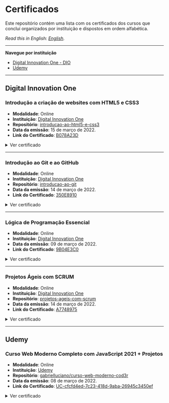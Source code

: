 # Certificados

Este repositório contém uma lista com os certificados dos cursos que concluí organizados por instituição e dispostos em ordem alfabética.

*Read this in English: [English](README.en.md).*

<hr>

**Navegue por instituição**

- [Digital Innovation One - DIO](##digital-innovation-one)
- [Udemy](##udemy)

<hr>

## Digital Innovation One

### Introdução a criação de websites com HTML5 e CSS3

- **Modalidade**: Online
- **Instituição**: [Digital Innovation One](https://www.dio.me/)
- **Repositório**: [introducao-ao-html5-e-css3](https://github.com/gabrielluciano/cursos-dio/tree/main/cursos/introducao-ao-html5-e-css3)
- **Data da emissão**: 15 de março de 2022.
- **Link do Certificado**: [B078A23D](https://www.dio.me/certificate/B078A23D)

<details>
<summary>Ver certificado</summary>

<img width="100%" src="./src/img/B078A23D.jpg" alt="Certificado do Curso Introdução a criação de websites com HTML5 e CSS3">
</details>

<hr>

### Introdução ao Git e ao GitHub

- **Modalidade**: Online
- **Instituição**: [Digital Innovation One](https://www.dio.me/)
- **Repositório**: [introducao-ao-git](https://github.com/gabrielluciano/cursos-dio/tree/main/cursos/introducao-ao-git)
- **Data da emissão**: 14 de março de 2022.
- **Link do Certificado**: [350E8910](https://www.dio.me/certificate/350E8910)

<details>
<summary>Ver certificado</summary>

<img width="100%" src="./src/img/350E8910.jpg" alt="Certificado do Curso Introdução ao Git e ao GitHub">
</details>

<hr>

### Lógica de Programação Essencial

- **Modalidade**: Online
- **Instituição**: [Digital Innovation One](https://www.dio.me/)
- **Data da emissão**: 09 de março de 2022.
- **Link do Certificado**: [9B04E3C0](https://www.dio.me/certificate/9B04E3C0)

<details>
<summary>Ver certificado</summary>

<img width="100%" src="./src/img/9B04E3C0.jpg" alt="Certificado do Curso Lógica de Programação Essencial">
</details>

<hr>

### Projetos Ágeis com SCRUM

- **Modalidade**: Online
- **Instituição**: [Digital Innovation One](https://www.dio.me/)
- **Repositório**: [projetos-ageis-com-scrum](https://github.com/gabrielluciano/cursos-dio/tree/main/cursos/projetos-ageis-com-scrum)
- **Data da emissão**: 14 de março de 2022.
- **Link do Certificado**: [A7748975](https://www.dio.me/certificate/A7748975)

<details>
<summary>Ver certificado</summary>

<img width="100%" src="./src/img/A7748975.jpg" alt="Certificado do Curso Projetos Ágeis com SCRUM">
</details>

<hr>

## Udemy

### Curso Web Moderno Completo com JavaScript 2021 + Projetos

- **Modalidade**: Online
- **Instituição**: [Udemy](https://www.udemy.com/course/curso-web)
- **Repositório**: [gabrielluciano/curso-web-moderno-cod3r](https://github.com/gabrielluciano/curso-web-moderno-cod3r)
- **Data da emissão**: 08 de março de 2022.
- **Link do Certificado**: [UC-cfcfd4ed-7c23-418d-9aba-26945c3450ef](https://www.udemy.com/certificate/UC-cfcfd4ed-7c23-418d-9aba-26945c3450ef/)

<details>
<summary>Ver certificado</summary>

<img width="100%" src="./src/img/UC-cfcfd4ed-7c23-418d-9aba-26945c3450ef.jpg" alt="Certificado do Curso Web Moderno">
</details>